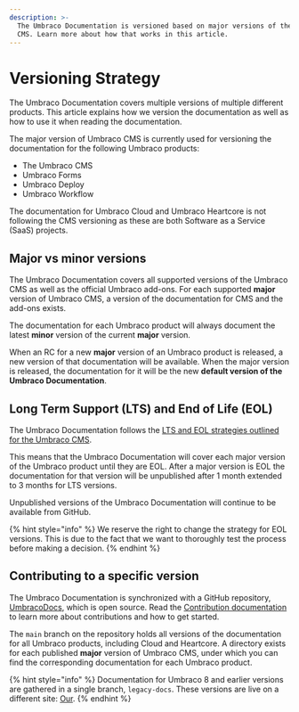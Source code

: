 ```yaml
---
description: >-
  The Umbraco Documentation is versioned based on major versions of the Umbraco
  CMS. Learn more about how that works in this article.
---
```


# Versioning Strategy

The Umbraco Documentation covers multiple versions of multiple different products. This article explains how we version the documentation as well as how to use it when reading the documentation.

The major version of Umbraco CMS is currently used for versioning the documentation for the following Umbraco products:

* The Umbraco CMS
* Umbraco Forms
* Umbraco Deploy
* Umbraco Workflow

The documentation for Umbraco Cloud and Umbraco Heartcore is not following the CMS versioning as these are both Software as a Service (SaaS) projects.

## Major vs minor versions

The Umbraco Documentation covers all supported versions of the Umbraco CMS as well as the official Umbraco add-ons. For each supported **major** version of Umbraco CMS, a version of the documentation for CMS and the add-ons exists.

The documentation for each Umbraco product will always document the latest **minor** version of the current **major** version.

When an RC for a new **major** version of an Umbraco product is released, a new version of that documentation will be available. When the major version is released, the documentation for it will be the new **default version of the Umbraco Documentation**.

## Long Term Support (LTS) and End of Life (EOL)

The Umbraco Documentation follows the [LTS and EOL strategies outlined for the Umbraco CMS](https://umbraco.com/products/knowledge-center/long-term-support-and-end-of-life/).

This means that the Umbraco Documentation will cover each major version of the Umbraco product until they are EOL. After a major version is EOL the documentation for that version will be unpublished after 1 month extended to 3 months for LTS versions.

Unpublished versions of the Umbraco Documentation will continue to be available from GitHub.

{% hint style="info" %}
We reserve the right to change the strategy for EOL versions. This is due to the fact that we want to thoroughly test the process before making a decision.
{% endhint %}

## Contributing to a specific version

The Umbraco Documentation is synchronized with a GitHub repository, [UmbracoDocs](https://github.com/umbraco/UmbracoDocs), which is open source. Read the [Contribution documentation](contribute/getting-started.md) to learn more about contributions and how to get started.

The `main` branch on the repository holds all versions of the documentation for all Umbraco products, including Cloud and Heartcore. A directory exists for each published **major** version of Umbraco CMS, under which you can find the corresponding documentation for each Umbraco product.

{% hint style="info" %}
Documentation for Umbraco 8 and earlier versions are gathered in a single branch, `legacy-docs`. These versions are live on a different site: [Our](https://our.umbraco.com/documentation).
{% endhint %}
